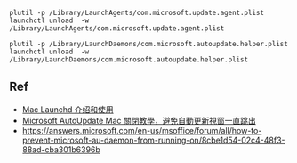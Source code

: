 ```
plutil -p /Library/LaunchAgents/com.microsoft.update.agent.plist
launchctl unload  -w /Library/LaunchAgents/com.microsoft.update.agent.plist

plutil -p /Library/LaunchDaemons/com.microsoft.autoupdate.helper.plist
launchctl unload  -w /Library/LaunchDaemons/com.microsoft.autoupdate.helper.plist
```

## Ref

* [Mac Launchd 介绍和使用](https://www.fythonfang.com/blog/2021/4/19/mac-launchd-daemons-and-agents-tutorial)
* [Microsoft AutoUpdate Mac 關閉教學，避免自動更新視窗一直跳出](https://www.tech-girlz.com/2022/08/disable-microsoft-autoupdate-on-mac.html)
* <https://answers.microsoft.com/en-us/msoffice/forum/all/how-to-prevent-microsoft-au-daemon-from-running-on/8cbe1d54-02c4-48f3-88ad-cba301b6396b>